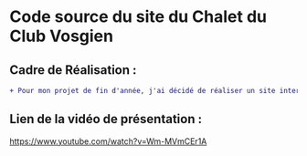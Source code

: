 # Code source du site du Chalet du Club Vosgien
## Cadre de Réalisation :

```diff
+ Pour mon projet de fin d'année, j'ai décidé de réaliser un site internet pour le Chalet du Club Vosgien 

```


## Lien de la vidéo de présentation :

https://www.youtube.com/watch?v=Wm-MVmCEr1A

